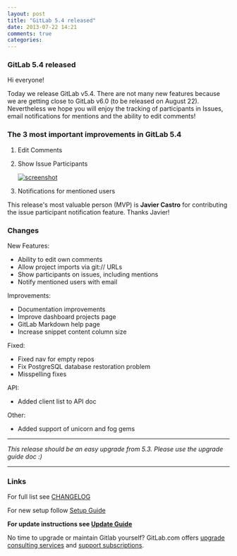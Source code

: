 ```yaml
---
layout: post
title: "GitLab 5.4 released"
date: 2013-07-22 14:21
comments: true
categories: 
---
```


### GitLab 5.4 released

Hi everyone!

Today we release GitLab v5.4. There are not many new features because we are getting close to GitLab v6.0 (to be released on August 22). Nevertheless we hope you will enjoy the tracking of participants in Issues, email notifications for mentions and the ability to edit comments!

### The 3 most important improvements in GitLab 5.4

1. Edit Comments
2. Show Issue Participants

    [![screenshot](/images/5_4/edit_and_participants.png)](/images/5_4/edit_and_participants.png)

3. Notifications for mentioned users

This release's most valuable person (MVP) is __Javier Castro__ for contributing the issue participant notification feature. Thanks Javier!

<!-- more -->

### Changes

New Features:

  * Ability to edit own comments
  * Allow project imports via git:// URLs
  * Show participants on issues, including mentions
  * Notify mentioned users with email

Improvements:

  * Documentation improvements
  * Improve dashboard projects page
  * GitLab Markdown help page
  * Increase snippet content column size

Fixed:

  * Fixed nav for empty repos
  * Fix PostgreSQL database restoration problem
  * Misspelling fixes

API:

  * Added client list to API doc

Other:

  * Added support of unicorn and fog gems

- - -

_This release should be an easy upgrade from 5.3. Please use the upgrade guide doc :)_

- - -



### Links

For full list see [CHANGELOG](https://github.com/gitlabhq/gitlabhq/blob/master/CHANGELOG)

For new setup follow [Setup Guide](https://github.com/gitlabhq/gitlabhq/blob/5-4-stable/doc/install/installation.md)

__For update instructions see [Update Guide](https://github.com/gitlabhq/gitlabhq/blob/master/doc/update/5.3-to-5.4.md)__

No time to upgrade or maintain Gitlab yourself? GitLab.com offers [upgrade consulting services](http://www.gitlab.com/consultancy/) and [support subscriptions](http://www.gitlab.com/subscription/).
